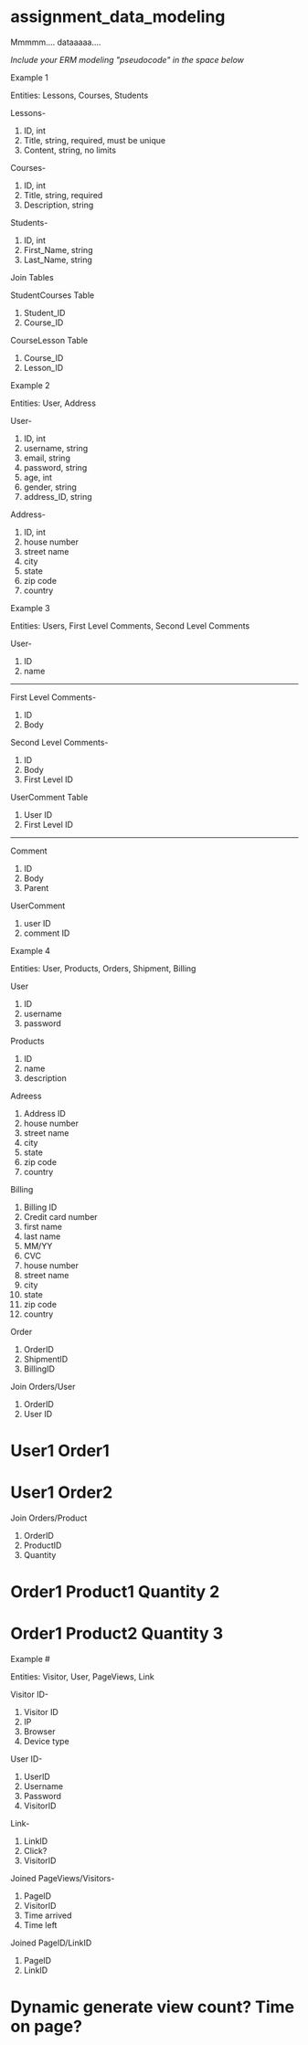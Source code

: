 # assignment_data_modeling
Mmmmm.... dataaaaa....

*Include your ERM modeling "pseudocode" in the space below*

Example 1

Entities: Lessons, Courses, Students

Lessons-

1. ID, int
2. Title, string, required, must be unique
3. Content, string, no limits

Courses-

1. ID, int
2. Title, string, required
3. Description, string

Students-

1. ID, int
2. First_Name, string
3. Last_Name, string

Join Tables

StudentCourses Table

1. Student_ID
2. Course_ID

CourseLesson Table

1. Course_ID
2. Lesson_ID



Example 2

Entities: User, Address

User-

1. ID, int
2. username, string
3. email, string
4. password, string
5. age, int
6. gender, string
7. address_ID, string

Address-

1. ID, int
2. house number
3. street name
4. city
5. state
6. zip code
7. country



Example 3

Entities: Users, First Level Comments, Second Level Comments

User-

1. ID
2. name

-----------------------------------------------------

First Level Comments-

1. ID
2. Body

Second Level Comments-

1. ID
2. Body
3. First Level ID

UserComment Table

1. User ID
2. First Level ID

-----------------------------------------------------

Comment

1. ID
2. Body
3. Parent

UserComment

1. user ID
2. comment ID


Example 4

Entities: User, Products, Orders, Shipment, Billing

User
1. ID
2. username
3. password

Products
1. ID
2. name
3. description

Adreess

1. Address ID
2. house number
3. street name
4. city
5. state
6. zip code
7. country

Billing
1. Billing ID
2. Credit card number
3. first name
4. last name
5. MM/YY
6. CVC
7. house number
8. street name
9. city
10. state
11. zip code
12. country

Order

1. OrderID
2. ShipmentID
3. BillingID

Join Orders/User
1. OrderID
2. User ID


# User1 Order1
# User1 Order2

Join Orders/Product
1. OrderID
2. ProductID
3. Quantity

# Order1 Product1 Quantity 2
# Order1 Product2 Quantity 3


Example #

Entities: Visitor, User, PageViews, Link

Visitor ID-

1. Visitor ID
2. IP
3. Browser
4. Device type

User ID-

1. UserID
2. Username
3. Password
4. VisitorID

Link-

1. LinkID
2. Click?
3. VisitorID

Joined PageViews/Visitors- 

1. PageID
2. VisitorID
3. Time arrived
4. Time left

Joined PageID/LinkID

1. PageID
2. LinkID

# Dynamic generate view count? Time on page?
